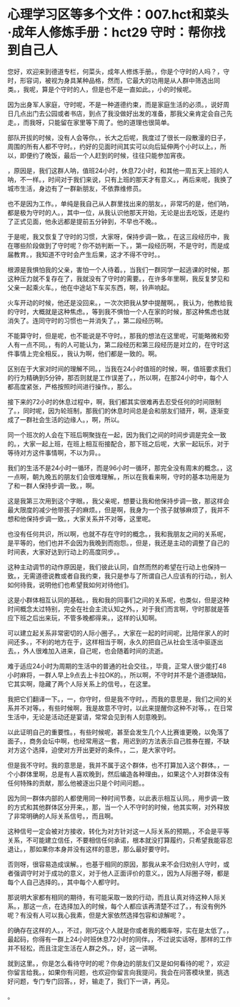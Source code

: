 # 心理学习区等多个文件：007.hct和菜头·成年人修炼手册：hct29 守时：帮你找到自己人 

您好，欢迎来到德道专栏，何菜头，成年人修炼手册。，你是个守时的人吗？，守时，形容词，被视为身具某种品格，然而，它最大的功用是从人群中筛选出同类。，我呢，算是个守时的人，但是也不是一直如此。，小的时候呢。

因为出身军人家庭，守时呢，不是一种道德约束，而是家庭生活的必须。，说好周日几点出门去公园或者书店，到点了我没做好出发的准备，那我父亲肯定会自己先走。，而我呀，只能留在家里等下周了。他的道理也很简单。

部队开拔的时候，没有人会等你。，长大之后呢，我度过了很长一段散漫的日子，周围的所有人都不守时。，约好的见面时间其实可以向后延伸两个小时以上。，所以，即便约了晚饭，最后一个人赶到的时候，往往只能参加宵夜。

，原因是，我们这群人呐，值班24小时，休息72小时，和其他一周五天上班的人呐，不一样。，时间对于我们来说，只有上班的那天才有意义。，再后来呢，我换了城市生活，身边有了一群新朋友，不依靠维修员。

也不是因为工作。，单纯是我自己从人群里找出来的朋友。，非常巧的是，他们呐，都是极为守时的人。，其中一位，从我认识他那天开始，无论是出去吃饭，还是约了正式见面，他永远都是提前五分钟到，不早也不晚。。

于是呢，我又恢复了守时的习惯，大家呀，保持步调一致。，在这三段经历中，我在哪些阶段做到了守时呢？你不妨判断一下。，第一段经历啊，不是守时，而是成届教育。，我知道不守时会产生后果，这才不得不守时。。

根源是我惧怕我的父亲，害怕一个人待着。，当我们一群同学一起逃课的时候，那这种压力就不复存在了，我就没有了守时的需要。，在许多年里啊，我反复梦见和父亲一起乘火车。，他在中途站下车买东西，啊，铃声响起。

火车开动的时候，他还是没回来。，一次次把我从梦中提醒啊。，我认为，他教给我的守时，大概就是这种焦虑。，等到我不惧怕一个人在家的时候，那这种焦虑也就消失了。连同守时的习惯也一并消失了。，第二段经历啊。

不能算守时，但是呢，也不能说是不守时。，那我的想法在这里呢，可能略微和旁人有一点不同。，有的人可能认为，第二段经历和第三段经历是对立的，在守时这件事情上完全相反。，我认为啊，他们都是一致的。啊。

区别在于大家对时间的理解不同。，当我在24小时值班的时候，啊，值班要求我们的行为精确到5分钟，那否则就是工作误差了。，所以啊，在那24小时中，每个人都高度紧张，严格按照时间进行操作。，那么。

接下来的72小时的休息过程中，啊，我们都其实很难再去忍受任何的时间限制了。，同时呢，因为轮班制，那我们的休息时间总是会和朋友们错开，啊，逐渐变成了一群社会生活的边缘人。，啊，所以。

同一个班次的人会在下班后啊聚拢在一起，因为我们之间的时间步调是完全一致的。，大家一起上班，在班上相互衔接配合，那下班之后呢，大家一起玩乐，对于等待对方这件事情啊，不以为异。。

我们的生活不是24小时一循环，而是96小时一循环，那完全没有周末的概念。，这一点啊，朝九晚五的朋友们会很难理解。，所以在我看来啊，守时的基本功用是为了和一群人保持步调一致。，啊。

这是我第三次用到这个字眼。，我父亲呢，想要让我和他保持步调一致，那这样会最大限度的减少他带孩子的麻烦。，但是啊，我身为一个孩子就够麻烦了，我并不想和他保持步调一致。，大家关系并不对等，这里呢。

也没有任何共识，所以啊，也就不存在守时的概念。，我和我朋友之间的关系呢，是平等的，他们也并不会因为我晚到而抱怨。，但是，我还是主动的调整了自己的时间表，大家好达到行动上的高度同步。。

这种主动调节的动作原因是，我们彼此认同，自然而然的希望在行动上也保持一致。，无需道德说教或者自我约束，我只是参与了所谓自己人应该有的行动。，别人如何待我，说明他们也希望我如何对待他们。

这是小群体相互认同的基础。，我和我的同事们之间的关系呢，也类似，但是这种时间概念太过特别，完全在社会主流认知之外。，对于我们而言啊，守时那就是答应下班之后出来玩，不管多晚都得来。，这样的认知啊。

可以建立起关系非常密切的人际小圈子。，大家在一起的时间呢，比陪伴家人的时间还多。，不利的地方在于，这样相当于啊，永久的把自己从社会生活中驱逐出去。，外人很难加入进来，自己呢，也会随着时间的流逝。

难于适应24小时为周期的生活中的普通的社会交往。，毕竟，正常人很少能打48小时麻将，一群人早上9点去上卡拉OK的。，所以啊，不守时并不是个道德缺陷，它其实啊，隐藏了两个人际关系上的信号。，在这里。

我把它们翻译一下。，一，你守时，但是我不守时。，而我的意思是，我们之间的关系并不对等。，有些时候啊，我是故意不守时，以此来提醒你这种不对等。，在日常生活中，无论是活动还是宴请，常常会见到有人刻意晚到。

以此证明自己的重要性。，有些时候呢，甚至会发生几个人比赛谁更晚，以免落了面子。，商务会坛中啊，也经常用这一套，用迟到的方法表示自己胜券在握，不缺对方这个选择，迫使对方开出更好的条件。，二，是大家守时。

但是我不守时。我的意思是，我并不属于这个群体，也不打算加入这个群体。，一个小群体里啊，总是有人喜欢晚到，然后编造各种理由。，如果这个人对群体没有任何特殊的贡献，那么他被逐出只是个时间问题。。

因为同一群体内部的人都使用同一种时间节奏，以此表示相互认同。，用步调一致的方式和其他群体区分开来。，那，当一个人不守时的时候，他其实啊，对外释放了非常明确的人际关系信号。，而且啊。

这种信号一定会被对方接收，转化为对方针对这一人际关系的预期。，不会是平等关系，不可能建立信任，不要相信任何承诺，根本就没打算履约，只希望我能容忍退让。，那如果你本身并没有这样的意思，那么最好要守时。

否则呀，很容易造成误解。，也基于相同的原因，那我从来不会归劝别人守时，或者强调守时对于成功的意义，对于他人正面评价的意义。，因为人际圈子呀，都是每个人自己选择的。，其中每个人都守时。

那说明大家都有相同的期待，有可能采取一致的行动，而且认真对待这种人际关系。，那这一点，在选择加入的时候，每个人都应该再清楚不过了。，有没有例外呢？有没有人可以我心我素，但是大家依然选择包容和谅解呢？。

的确存在这样的人。，不过，刚巧这个人就是你或者我的概率呀，实在是太低了。，最起码，你得有一群上24小时班休息72小时的同伴。，不过说实话呀，那样的工作并不轻松，而且注定生活在人群之外。，好，这一讲啊。

就到这里。，你是怎么看待守时的呢？你身边的朋友们又是如何看待的呢？，欢迎你留言给我。，如果你有问题，也欢迎你留言向我提问，我会在问答模块里，挑选好问题，专门专门回答。，好，输走了，我们下一讲，再见。

。